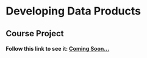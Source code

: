# Developing Data Products

## Course Project
  
#### Follow this link to see it: [Coming Soon...](https://ptaal.github.io/Developing-Data-Products/assign4)
